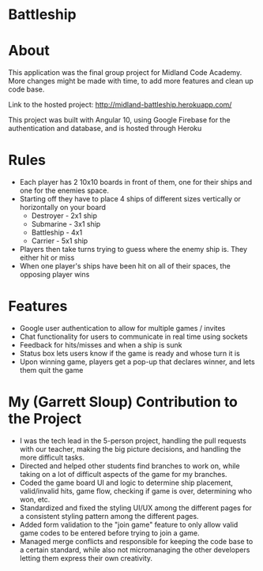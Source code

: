 # Battleship

# About
This application was the final group project for Midland Code Academy.  More changes might be made with time, to add more features and clean up code base.

Link to the hosted project: http://midland-battleship.herokuapp.com/ 

This project was built with Angular 10, using Google Firebase for the authentication and database, and is hosted through Heroku

# Rules
* Each player has 2 10x10 boards in front of them, one for their ships and one for the enemies space.
* Starting off they have to place 4 ships of different sizes vertically or horizontally on your board
    * Destroyer - 2x1 ship
    * Submarine - 3x1 ship
    * Battleship - 4x1
    * Carrier - 5x1 ship
 * Players then take turns trying to guess where the enemy ship is. They either hit or miss
 * When one player's ships have been hit on all of their spaces, the opposing player wins

# Features
* Google user authentication to allow for multiple games / invites
* Chat functionality for users to communicate in real time using sockets
* Feedback for hits/misses and when a ship is sunk
* Status box lets users know if the game is ready and whose turn it is
* Upon winning game, players get a pop-up that declares winner, and lets them quit the game

# My (Garrett Sloup) Contribution to the Project
* I was the tech lead in the 5-person project, handling the pull requests with our teacher, making the big picture decisions, and handling the more difficult tasks.
* Directed and helped other students find branches to work on, while taking on a lot of difficult aspects of the game for my branches.
* Coded the game board UI and logic to determine ship placement, valid/invalid hits, game flow, checking if game is over, determining who won, etc.
* Standardized and fixed the styling UI/UX among the different pages for a consistent styling pattern among the different pages.
* Added form validation to the "join game" feature to only allow valid game codes to be entered before trying to join a game.
* Managed merge conflicts and responsible for keeping the code base to a certain standard, while also not micromanaging the other developers letting them express their own creativity.
